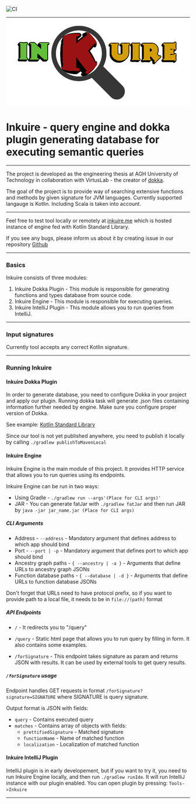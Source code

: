 ![CI](https://github.com/VirtusLab/Inkuire/workflows/CI/badge.svg)

---
![image](inkuire-engine/src/main/resources/assets/logoinkuire.png)

# Inkuire - query engine and dokka plugin generating database for executing semantic queries

---

The project is developed as the engineering thesis at AGH University of Technology in collaboration with VirtusLab - the 
creator of [dokka](https://github.com/Kotlin/dokka).

The goal of the project is to provide way of searching extensive functions and methods by given signature for JVM languages.
Currently supported langauge is Kotlin. Including Scala is taken into account.

---

Feel free to test tool locally or remotely at [inkuire.me](https://inkuire.herokuapp.com) which is hosted instance of engine fed with Kotlin Standard Library.

If you see any bugs, please inform us about it by creating issue in our repository [Github](https://github.com/VirtusLab/Inkuire)

---

### Basics

Inkuire consists of three modules:
1. Inkuire Dokka Plugin - This module is responsible for generating functions and types database from source code.
2. Inkuire Engine - This module is responsible for executing queries.
3. Inkuire IntelliJ Plugin - This module allows you to run queries from IntelliJ.

---
### Input signatures

Currently tool accepts any correct Kotlin signature.

---

### Running Inkuire

#### Inkuire Dokka Plugin

In order to generate database, you need to configure Dokka in your project and apply our plugin. 
Running dokka task will generate .json files containing information further needed by engine.
Make sure you configure proper version of Dokka.

See example: [Kotlin Standard Library](https://github.com/BarkingBad/kotlin-dokka-stdlib/blob/inkuire/build.gradle)

Since our tool is not yet published anywhere, you need to publish it locally by calling `./gradlew publishToMavenLocal`

#### Inkuire Engine

Inkuire Engine is the main module of this project. It provides HTTP service that allows you to run queries using its endpoints.


Inkuire Engine can be run in two ways:
* Using Gradle - `./gradlew run --args'(Place for CLI args)'`
* JAR - You can generate fatJar with `./gradlew fatJar` and then run JAR by `java -jar jar_name.jar (Place for CLI args)`

##### CLI Arguments

* Address - `--address` - Mandatory argument that defines address to which app should bind
* Port - `--port | -p` - Mandatory argument that defines port to which app should bind
* Ancestry graph paths - `{ --ancestry | -a }` - Arguments that define URLs to ancestry graph JSONs
* Function database paths - `{ --database | -d }` - Arguments that define URLs to function database JSONs

Don't forget that URLs need to have protocol prefix, so if you want to provide path to a local file, it needs to be in `file://(path)` format

##### API Endpoints

* `/` - It redirects you to "/query"

* `/query` - Static html page that allows you to run query by filling in form. It also contains some examples.

* `/forSignature` - This endpoint takes signature as param and returns JSON with results. It can be used by external tools to get query results.

##### `/forSignature` usage

Endpoint handles GET requests in format `/forSignature?signature=SIGNATURE` where SIGNATURE is query signature.

Output format is JSON with fields:
* `query` - Contains executed query
* `matches` - Contains array of objects with fields: 
    * `prettifiedSignature` - Matched signature
    * `functionName` - Name of matched function
    * `localization` - Localization of matched function
    
#### Inkuire IntelliJ Plugin

IntelliJ plugin is in early developement, but if you want to try it, you need to run Inkuire Engine locally, and then run `./gradlew runIde`. It will run IntelliJ instance with our plugin enabled. You can open plugin by pressing: `Tools->Inkuire` 

---

